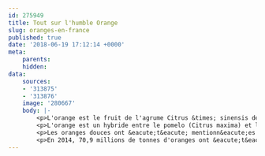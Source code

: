 ```yaml
---
id: 275949
title: Tout sur l'humble Orange
slug: oranges-en-france
published: true
date: '2018-06-19 17:12:14 +0000'
meta:
    parents: 
    hidden: 
data:
    sources:
    - '313875'
    - '313876'
    image: '280667'
    body: |-
        <p>L'orange est le fruit de l'agrume Citrus &times; sinensis de la famille des Rutac&eacute;es. Il est &eacute;galement appel&eacute; orange douce, pour le distinguer du Citrus &times; aurantium, appel&eacute; orange am&egrave;re. L'orange douce se reproduit asexuellement (apomixie &agrave; travers l'embryon nucellaire); vari&eacute;t&eacute;s de l'orange douce surgissent par des mutations.</p>
        <p>L'orange est un hybride entre le pomelo (Citrus maxima) et la mandarine (Citrus reticulata). Le g&eacute;nome chloroplastique, et donc la lign&eacute;e maternelle, est celui du pomelo. L'orange douce a eu son g&eacute;nome complet s&eacute;quenc&eacute;.</p>
        <p>Les oranges douces ont &eacute;t&eacute; mentionn&eacute;es dans la litt&eacute;rature chinoise en 314 av. En 1987, les orangers &eacute;taient l'arbre fruitier le plus cultiv&eacute; au monde. Les orangers sont largement cultiv&eacute;s dans les climats tropicaux et subtropicaux pour leurs fruits doux. Le fruit de l'oranger peut &ecirc;tre consomm&eacute; frais, ou transform&eacute; pour son jus ou sa pelure parfum&eacute;e. En 2012, les oranges douces repr&eacute;sentaient environ 70% de la production d'agrumes.</p>
        <p>En 2014, 70,9 millions de tonnes d'oranges ont &eacute;t&eacute; cultiv&eacute;es dans le monde, le Br&eacute;sil repr&eacute;sentant 24% du total mondial, suivi de la Chine et de l'Inde.</p>
---
```


